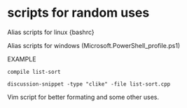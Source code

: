 # scripts for random uses

Alias scripts for linux {bashrc}

Alias scripts for windows (Microsoft.PowerShell_profile.ps1)

EXAMPLE

`compile list-sort`

`discussion-snippet -type "clike" -file list-sort.cpp`

Vim script for better formating and some other uses.
